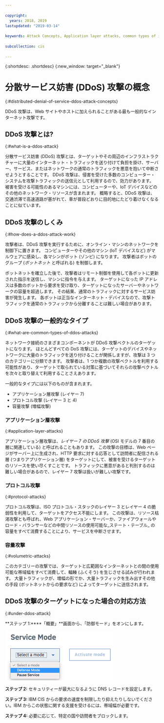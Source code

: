 ```yaml
---

copyright:
  years: 2018, 2019
lastupdated: "2019-03-14"

keywords: Attack Concepts, Application layer attacks, common types of internet attacks

subcollection: cis

---
```


{:shortdesc: .shortdesc}
{:new_window: target="_blank"}

# 分散サービス妨害 (DDoS) 攻撃の概念
{:#distributed-denial-of-service-ddos-attack-concepts}

DDoS 攻撃は、Web サイトやホストに加えられることがある最も一般的なインターネット攻撃です。

## DDoS 攻撃とは?
{:#what-is-a-ddos-attack}

分散サービス妨害 (DDoS) 攻撃とは、ターゲットやその周辺のインフラストラクチャーに大量のインターネット・トラフィックを送り付けて負担を掛け、サーバー、サービス、またはネットワークの通常のトラフィックを悪意を抱いて中断させようとすることです。 DDoS 攻撃は、侵害を受けた多数のコンピューター・システムを攻撃トラフィックの送信元として利用するので、効力があります。 被害を受ける可能性のあるマシンには、コンピューターや、IoT デバイスなどのその他のネットワーク・リソースが含まれます。 概略すると、DDoS 攻撃は、交通渋滞で高速道路が塞がれて、車が普段どおりに目的地にたどり着けなくなることに似ています。

## DDoS 攻撃のしくみ
{:#how-does-a-ddos-attack-work}

攻撃者は、DDoS 攻撃を実行するために、オンライン・マシンのネットワークを制御下に置きます。 コンピューターやその他のマシン (IoT デバイスなど) がマルウェアに感染し、各マシンがボット (ゾンビ) になります。 攻撃者はボットのグループ (_ボットネット_ と呼ばれる) を制御します。 

ボットネットを確立した後で、攻撃者はリモート制御を使用して各ボットに更新された指示を送信し、マシンに指令を与えます。 ターゲットになった IP アドレスは多数のボットから要求を受け取り、ターゲットになったサーバーやネットワークの容量を超過します。 その結果、通常のトラフィックに対するサービス妨害が発生します。 各ボットは正当なインターネット・デバイスなので、攻撃トラフィックを通常のトラフィックから分離することは難しい場合があります。 

## DDoS 攻撃の一般的なタイプ
{:#what-are-common-types-of-ddos-attacks}

ネットワーク接続のさまざまコンポーネントが DDoS 攻撃ベクトルのターゲットになります。 ほとんどすべての DoS 攻撃には、ターゲットのデバイスやネットワークに大量のトラフィックを送り付けることが関係しますが、攻撃は 3 つのカテゴリーに分類できます。 攻撃者は、1 つか複数の攻撃ベクトルを利用する可能性があり、ターゲットで取られている対策に基づいてそれらの攻撃ベクトルを次々と取り替えて利用することさえあります。

一般的なタイプには以下のものが含まれます。

 * アプリケーション層攻撃 (レイヤー 7)
 * プロトコル攻撃 (レイヤー 3 と 4)
 * 容量攻撃 (増幅攻撃)

### アプリケーション層攻撃
{:#application-layer-attacks}

アプリケーション層攻撃は、_レイヤー 7 の DDoS 攻撃_ (OSI モデルの 7 番目の層に関連している) と呼ばれることもあります。 この攻撃の目標は、Web ページがサーバー上に生成され、HTTP 要求に対する応答として訪問者に配信される層 (つまりアプリケーション層) をターゲットにして、被害を受けるターゲットのリソースを使い尽くすことです。 トラフィックに悪意があると判別するのは難しい場合があるので、レイヤー 7 攻撃は扱いが難しい攻撃です。

### プロトコル攻撃
{:#protocol-attacks}

プロトコル攻撃は、ISO プロトコル・スタックのレイヤー 3 とレイヤー 4 の脆弱性を利用して、ターゲットをアクセス不能にします。 この攻撃は、リソース枯渇攻撃とも呼ばれ、Web アプリケーション・サーバーか、ファイアウォールやロード・バランサーなどの中間リソースの使用可能な_ステート・テーブル_ の容量をすべて消費することにより、サービスを中断させます。 
  
### 容量攻撃
{:#volumetric-attacks}

このカテゴリーの攻撃では、ターゲットと広範囲なインターネットとの間の使用可能な帯域幅をすべて消費して、輻輳 (ふくそう) を生じさせる試みが行われます。 大量トラフィックが、増幅の形でか、大量トラフィックを生み出すその他の手段 (ボットネットからの要求など) によってターゲットに送信されます。 


## DDoS 攻撃のターゲットになった場合の対応方法
{:#under-ddos-attack}

**ステップ 1:****「概要」**画面から、「防御モード」をオンにします。 

![防御モード](images/defense-mode.png)

**ステップ 2:** セキュリティーが最大になるように DNS レコードを設定します。

**ステップ 3:** IBM CIS からの要求の速度を制限したり抑えたりしないでください。IBM からこの状態に関する支援を受けるには、帯域幅が必要です。

**ステップ 4:** 必要に応じて、特定の国や訪問者をブロックします。
